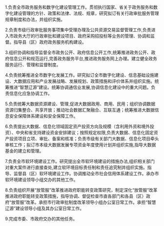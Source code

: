 1.负责全市政务服务和数字化建设管理工作。贯彻执行国家、省关于政务服务和数字化建设管理的方针、政策和法律、法规、规章，研究拟订有关行政审批服务管理规章制度和办法，并组织实施。

2.负责市级行政审批服务事项集中受理办理及公共资源交易监督管理工作,负责进入市政务大厅的行政审批和建设项目、政府采购招投标等业务的管理、协调和监督。指导县（区）政府政务服务机构建设。

3.组织协调和指导监督全市政务公开、政府信息公开工作,统筹推进政务公开、政府信息公开和规范运行,完善政务服务平台,推进政务服务网上办理。建立健全政务服务运行、管理和监督制度。

4.负责统筹推进全市数字化发展工作。研究拟订全市数字化建设、信息基础设施建设、大数据应用和产业发展战略、发展规划、政策措施和评价体系并组织实施。统筹推进“智慧辽源”建设。统筹协调通信业发展,协调信息化建设中的重大问题。负责信息化应急协调工作。

5.负责统筹大数据资源建设、管理,促进大数据政用、商用、民用；组织协调数据资源归集整合、共享开放；推动社会数据汇聚融合、互联互通；统筹推进大数据信息安全保障体系建设和安全保障工作。

6.负责提出大数据、信息化领域固定资产投资方向及规模（含利用外资和境外投资）、中央和省支持建设资金安排建议；按照规定权限,负责大数据、信息化固定资产投资项目立项、审批、备案和核准；负责市级有关部门大数据、信息化项目牵头审核工作；拟订市本级大数据发展专项资金年度使用计划并组织实施,指导大数据基金的建立和管理。

7.负责全市软环境建设工作。研究提出全市软环境建设的措施办法,组织相关部门对重大案件进行直接查处,建立软环境目标责任制和责任追究制并组织实施。指导、监督县（区）软环境建设工作。协调推动全市社会信用体系建设工作。承办市软环境建设领导小组交办的其他工作。

8.负责组织开展“放管服”改革推进政府职能转变政策研究，制定深化“放管服”改革推进政府职能转变政策措施，指导协调、督促检查市直各部门和各县（区）政府“放管服”改革。承担市行政审批制度改革领导小组办公室日常工作。承担“智慧辽源”建设领导小组及其办公室日常工作。

9.完成市委、市政府交办的其他任务。
